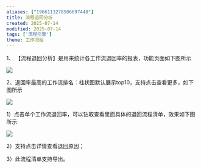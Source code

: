 ```yaml
---
aliases: ["1966113278506697448"]
title: 流程退回分析
created: 2025-07-14
modified: 2025-07-14
tags: ['流程引擎']
theme: 工作流程
---
```


1、 【流程退回分析】是用来统计各工作流退回率的报表，功能页面如下图所示

![](dff81aec0f221a259df02c253b706eb9.jpg)

2、退回率最高的工作流排名：柱状图默认展示top10，支持点击查看更多，如下图所示

![](6b46057615152ef16c8bb71efec1589a.jpg)

1）点击单个工作流退回率，可以钻取查看里面具体的退回流程清单，效果如下图所示

![](75f4b3413483cd1a73abe479261ef9e8.jpg)

2）支持点击详情查看退回原因；

3）此流程清单支持导出。